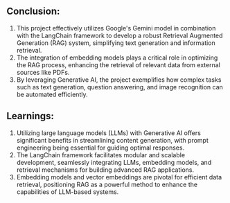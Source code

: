 ## Conclusion:

1. This project effectively utilizes Google's Gemini model in combination with the LangChain framework to develop a robust Retrieval Augmented Generation (RAG) system, simplifying text generation and information retrieval.
2. The integration of embedding models plays a critical role in optimizing the RAG process, enhancing the retrieval of relevant data from external sources like PDFs.
3. By leveraging Generative AI, the project exemplifies how complex tasks such as text generation, question answering, and image recognition can be automated efficiently.

## Learnings:

1. Utilizing large language models (LLMs) with Generative AI offers significant benefits in streamlining content generation, with prompt engineering being essential for guiding optimal responses.
2. The LangChain framework facilitates modular and scalable development, seamlessly integrating LLMs, embedding models, and retrieval mechanisms for building advanced RAG applications.
3. Embedding models and vector embeddings are pivotal for efficient data retrieval, positioning RAG as a powerful method to enhance the capabilities of LLM-based systems.
